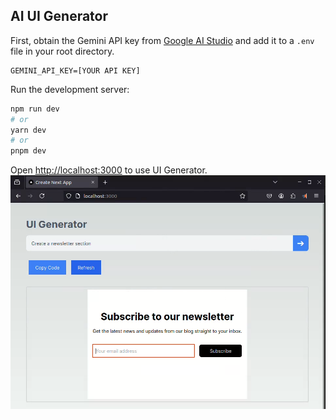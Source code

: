 ## AI UI Generator
First, obtain the Gemini API key from [Google AI Studio](https://ai.google.dev/aistudio) and add it to a `.env` file in your root directory.
```
GEMINI_API_KEY=[YOUR API KEY]
```

Run the development server:

```bash
npm run dev
# or
yarn dev
# or
pnpm dev
```

Open [http://localhost:3000](http://localhost:3000) to use UI Generator.
<img src="./public/uigeneratordemo.png">
